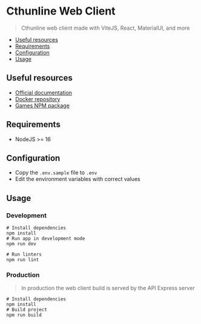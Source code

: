 # Cthunline Web Client

> Cthunline web client made with ViteJS, React, MaterialUI, and more

* [Useful resources](#useful-resources)
* [Requirements](#requirements)
* [Configuration](#configuration)
* [Usage](#usage)

## Useful resources

* [Official documentation](https://doc.cthunline.org/)
* [Docker repository](https://hub.docker.com/r/cthunline/cthunline)
* [Games NPM package](https://www.npmjs.com/package/@cthunline/games)

## Requirements

* NodeJS >= 16

## Configuration

* Copy the `.env.sample` file to `.env`
* Edit the environment variables with correct values

## Usage

### Development

```shell
# Install dependencies
npm install
# Run app in development mode
npm run dev

# Run linters
npm run lint
```

### Production

> In production the web client build is served by the API Express server

```shell
# Install dependencies
npm install
# Build project
npm run build
```
